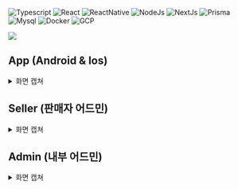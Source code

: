 ![Typescript](https://img.shields.io/badge/Typescript-222222?style=for-the-badge&logo=Typescript&logoColor=#3178C6)
![React](https://img.shields.io/badge/React-222222?style=for-the-badge&logo=React&logoColor=#61DAFB)
![ReactNative](https://img.shields.io/badge/ReactNative-222222?style=for-the-badge&logo=React&logoColor=#61DAFB)
![NodeJs](https://img.shields.io/badge/Nodejs-222222?style=for-the-badge&logo=Node.js&logoColor=#339933)
![NextJs](https://img.shields.io/badge/next.js-222222?style=for-the-badge&logo=next.js&logoColor=#000000)
![Prisma](https://img.shields.io/badge/Prisma-222222?style=for-the-badge&logo=prisma&logoColor=#2D3748)
![Mysql](https://img.shields.io/badge/mysql-222222?style=for-the-badge&logo=mysql&logoColor=#4479A1)
![Docker](https://img.shields.io/badge/docker-222222?style=for-the-badge&logo=docker&logoColor=#2496ED)
![GCP](https://img.shields.io/badge/gcp-222222?style=for-the-badge&logo=google-cloud&logoColor=#4285F4)

<img src="https://user-images.githubusercontent.com/48207131/225075664-b9090370-a14e-477e-adea-45547c8a7fa5.png">


## App (Android & Ios)

<details>
  <summary>화면 캡쳐</summary>
  
  ### SNS 로그인 기능
  <p>
    <img width="24.5%" src="https://user-images.githubusercontent.com/48207131/225067944-cab672f0-a253-4af5-ac4e-24f276ad84ee.png" />
    <img width="24.5%" src="https://user-images.githubusercontent.com/48207131/225067938-96d0f949-c411-47eb-ae57-bb8b10050dfb.png" />
    <img width="24.5%" src="https://user-images.githubusercontent.com/48207131/225067936-5476555d-c7fb-4f29-97b4-7bef66eca0ca.png" />
    <img width="24.5%" src="https://user-images.githubusercontent.com/48207131/225067904-b12d96e1-ebde-41d4-80c2-6a51bbd79f10.png" />
  </p>

  ### 상품 보기 기능
  <p>
    <img width="33%" src="https://user-images.githubusercontent.com/48207131/225069624-4f2cdae7-c9e2-445c-8146-51f72d8df725.png" />
    <img width="33%" src="https://user-images.githubusercontent.com/48207131/225069622-4afadc5b-a8ca-4a3b-9caf-70554f9d6f64.png" />
    <img width="33%" src="https://user-images.githubusercontent.com/48207131/225069609-b2534882-a9bf-4cc8-adad-7ebdbcd06628.png" />
  </p>

  ### 구매, 결제, 환불
  <p>
    <img width="33%" src="https://user-images.githubusercontent.com/48207131/225071373-68cf081c-ba8a-48e1-85d0-62eca435b3ce.png" />
    <img width="33%" src="https://user-images.githubusercontent.com/48207131/225071476-00111cbc-cee0-4fc6-abf0-db833944b311.png" />
    <img width="33%" src="https://user-images.githubusercontent.com/48207131/225071555-b13f2ada-e5eb-481c-a309-00625bb851e3.png" />
  </p>

  ### 마이페이지, 상품 찜, 상품 검색
  <p>
    <img width="33%" src="https://user-images.githubusercontent.com/48207131/225072140-a14385e4-91ae-49d1-be82-47d3cf044b85.png" />
    <img width="33%" src="https://user-images.githubusercontent.com/48207131/225072157-bca9cbb6-32b2-469e-81f7-e9b1c169726c.png" />
    <img width="33%" src="https://user-images.githubusercontent.com/48207131/225072170-c647ad42-c26a-46e5-bb7a-55b1baa8624c.png" />
  </p>

  ### 리뷰, 쿠폰, 포인트
  <p>
    <img width="33%" src="https://user-images.githubusercontent.com/48207131/225072411-aaa6c069-8edc-4fcf-988a-e69d586c9c0c.png" />
    <img width="33%" src="https://user-images.githubusercontent.com/48207131/225072429-ae4ea167-cef8-4946-892c-235e0a587235.png" />
    <img width="33%" src="https://user-images.githubusercontent.com/48207131/225072437-81591350-f55a-41ff-a1d0-012895a46008.png" />
  </p>
</details>

## Seller (판매자 어드민)

<details>
  <summary>화면 캡쳐</summary>

  ### 대시보드
  <img src="https://user-images.githubusercontent.com/48207131/225072980-6ead1caf-f98f-453e-ae48-de386ea07131.png">

  ### 주문관리
  <img src="https://user-images.githubusercontent.com/48207131/225073008-3ce8a7fc-f999-4d1b-bbfb-aa5d54eb5f82.png">

  ### 상점관리
  <img src="https://user-images.githubusercontent.com/48207131/225073018-5828d5eb-3e2e-43e5-a7b3-9e41bb950453.png">

  ### 상품관리
  <img src="https://user-images.githubusercontent.com/48207131/225073037-b584a71e-a165-492e-94e9-5fb5e035b1c8.png">
  <img src="https://user-images.githubusercontent.com/48207131/225073055-4231fa1a-ca03-4628-bcc8-adcc38a7de3e.png">

  ### 수익관리
  <img src="https://user-images.githubusercontent.com/48207131/225073071-07b47143-1110-4b6c-82fe-d7c305a00db3.png">
</details>

## Admin (내부 어드민)

<details>
  <summary>화면 캡쳐</summary>

  ### 입점사 관리
  <img src="https://user-images.githubusercontent.com/48207131/225074381-aa52d80e-1d91-41aa-baaf-0e7cdf84de6c.png">
  <img src="https://user-images.githubusercontent.com/48207131/225074395-bf5c7878-ed97-4587-aff7-6df54d461b7c.png">

  ### 상품관리
  <img src="https://user-images.githubusercontent.com/48207131/225074412-5ae136ef-fa65-42be-9f73-6508e0f5dd64.png">
  <img src="https://user-images.githubusercontent.com/48207131/225074428-04e541b0-a01a-4ab9-9287-3008daee2f81.png">

  ### 주문관리
  <img src="https://user-images.githubusercontent.com/48207131/225074441-ddfe24b8-b07f-48ec-8798-48fea257ec4d.png">
</details>

